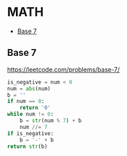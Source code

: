 # MATH

+ [Base 7](#base-7)
<!---->
## Base 7

https://leetcode.com/problems/base-7/

```python
is_negative = num < 0
num = abs(num)
b = ''
if num == 0:
    return '0'
while num != 0:
    b = str(num % 7) + b
    num //= 7
if is_negative:
    b = '-' + b
return str(b)
```